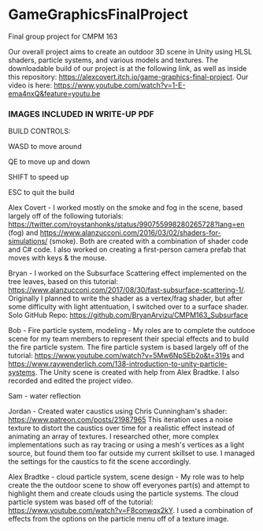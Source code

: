 # GameGraphicsFinalProject
Final group project for CMPM 163

Our overall project aims to create an outdoor 3D scene in Unity using HLSL shaders, particle systems, and various models and textures.
The downloadable build of our project is at the following link, as well as inside this repository: https://alexcovert.itch.io/game-graphics-final-project. Our video is here: https://www.youtube.com/watch?v=1-E-ema4nxQ&feature=youtu.be

### IMAGES INCLUDED IN WRITE-UP PDF

BUILD CONTROLS:

WASD to move around

QE to move up and down

SHIFT to speed up

ESC to quit the build

Alex Covert - I worked mostly on the smoke and fog in the scene, based largely off of the following tutorials: https://twitter.com/roystanhonks/status/990755998280265728?lang=en (fog) and https://www.alanzucconi.com/2016/03/02/shaders-for-simulations/ (smoke). Both are created with a combination of shader code and C# code. I also worked on creating a first-person camera prefab that moves with keys & the mouse.


Bryan - I worked on the Subsurface Scattering effect implemented on the tree leaves, based on this tutorial: https://www.alanzucconi.com/2017/08/30/fast-subsurface-scattering-1/. Originally I planned to write the shader as a vertex/frag shader, but after some difficulty with light attentuation, I switched over to a surface shader. Solo GitHub Repo: https://github.com/BryanArvizu/CMPM163_Subsurface


Bob - Fire particle system, modeling - My roles are to complete the outdooe scene for my team members to represent their special effects and to build the fire particle system. The fire particle system is based largely off of the tutorial:
https://www.youtube.com/watch?v=5Mw6NpSEb2o&t=319s and https://www.raywenderlich.com/138-introduction-to-unity-particle-systems. The Unity scene is created with help from Alex Bradtke. I also recorded and edited the project video.


Sam - water reflection


Jordan - Created water caustics using Chris Cunningham's shader: https://www.patreon.com/posts/21987965 This iteration uses a noise texture to distort the caustics over time for a realistic effect instead of animating an array of textures. I researched other, more complex implementations such as ray tracing or using a mesh's vertices as a light source, but found them too far outside my current skillset to use. I managed the settings for the caustics to fit the scene accordingly.


Alex Bradtke - cloud particle system, scene design - My role was to help create the the outdoor scene to show off everyones part(s) and attempt to highlight them and create clouds using the particle systems. The cloud particle system was based off of the tutorial: https://www.youtube.com/watch?v=F8conwqx2kY. I used a combination of effects from the options on the particle menu off of a texture image.

